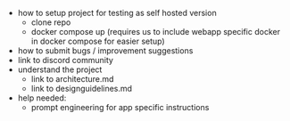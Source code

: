 

- how to setup project for testing as self hosted version
	- clone repo
	- docker compose up (requires us to include webapp specific docker in docker compose for easier setup)
- how to submit bugs / improvement suggestions
- link to discord community
- understand the project
	- link to architecture.md
	- link to designguidelines.md
- help needed: 
	- prompt engineering for app specific instructions